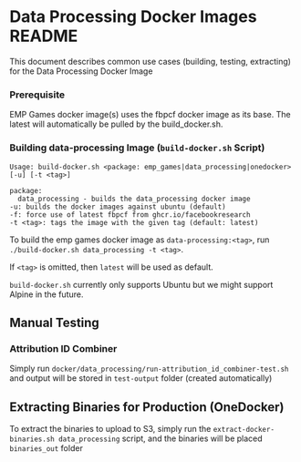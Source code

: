 # Data Processing Docker Images README
This document describes common use cases (building, testing, extracting) for the Data Processing Docker Image

### Prerequisite

EMP Games docker image(s) uses the fbpcf docker image as its base.  The latest will automatically be pulled by the build_docker.sh.

### Building data-processing Image (`build-docker.sh` Script)

```
Usage: build-docker.sh <package: emp_games|data_processing|onedocker> [-u] [-t <tag>]

package:
  data_processing - builds the data_processing docker image
-u: builds the docker images against ubuntu (default)
-f: force use of latest fbpcf from ghcr.io/facebookresearch
-t <tag>: tags the image with the given tag (default: latest)
```

To build the emp games docker image as `data-processing:<tag>`, run `./build-docker.sh data_processing -t <tag>`.

If `<tag>` is omitted, then `latest` will be used as default.

`build-docker.sh` currently only supports Ubuntu but we might support Alpine in the future.

## Manual Testing

### Attribution ID Combiner

Simply run `docker/data_processing/run-attribution_id_combiner-test.sh` and output will be stored in `test-output` folder (created automatically)

## Extracting Binaries for Production (OneDocker)

To extract the binaries to upload to S3, simply run the `extract-docker-binaries.sh data_processing` script, and the binaries will be placed `binaries_out` folder
